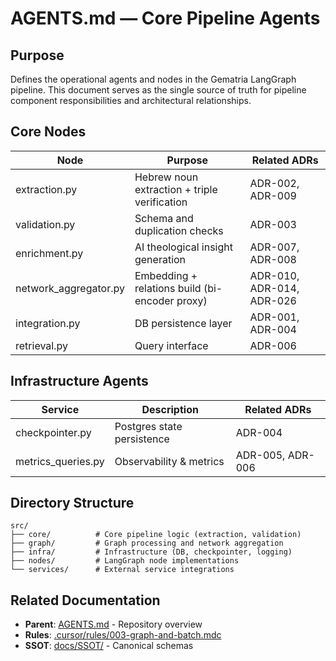 # AGENTS.md — Core Pipeline Agents

## Purpose

Defines the operational agents and nodes in the Gematria LangGraph pipeline. This document serves as the single source of truth for pipeline component responsibilities and architectural relationships.

## Core Nodes

| Node                  | Purpose                                        | Related ADRs              |
| --------------------- | ---------------------------------------------- | ------------------------- |
| extraction.py         | Hebrew noun extraction + triple verification   | ADR-002, ADR-009          |
| validation.py         | Schema and duplication checks                  | ADR-003                   |
| enrichment.py         | AI theological insight generation              | ADR-007, ADR-008          |
| network_aggregator.py | Embedding + relations build (bi-encoder proxy) | ADR-010, ADR-014, ADR-026 |
| integration.py        | DB persistence layer                           | ADR-001, ADR-004          |
| retrieval.py          | Query interface                                | ADR-006                   |

## Infrastructure Agents

| Service            | Description                | Related ADRs     |
| ------------------ | -------------------------- | ---------------- |
| checkpointer.py    | Postgres state persistence | ADR-004          |
| metrics_queries.py | Observability & metrics    | ADR-005, ADR-006 |

## Directory Structure

```
src/
├── core/          # Core pipeline logic (extraction, validation)
├── graph/         # Graph processing and network aggregation
├── infra/         # Infrastructure (DB, checkpointer, logging)
├── nodes/         # LangGraph node implementations
└── services/      # External service integrations
```

## Related Documentation

- **Parent**: [AGENTS.md](../AGENTS.md) - Repository overview
- **Rules**: [.cursor/rules/003-graph-and-batch.mdc](../../.cursor/rules/003-graph-and-batch.mdc)
- **SSOT**: [docs/SSOT/](../../docs/SSOT/) - Canonical schemas
